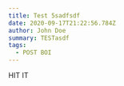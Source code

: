 ```yaml
---
title: Test 5sadfsdf
date: 2020-09-17T21:22:56.784Z
author: John Doe
summary: TESTasdf
tags:
  - POST BOI
---
```

HIT IT